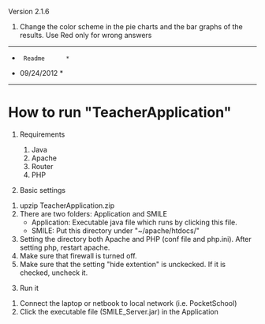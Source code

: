 Version 2.1.6
1. Change the color scheme in the pie charts and the bar graphs of the results. Use Red only for wrong answers

********************
*      Readme      *
* 09/24/2012       *
********************

# How to run "TeacherApplication"
1. Requirements
   1) Java
   2) Apache 
   3) Router 
   4) PHP 

2. Basic settings

  1) upzip TeacherApplication.zip
  2) There are two folders: Application and SMILE
     - Application: Executable java file which runs by clicking this file.
     - SMILE: Put this directory under "~/apache/htdocs/"
  3) Setting the directory both Apache and PHP (conf file and php.ini). 
     After setting php, restart apache.
  4) Make sure that firewall is turned off. 
  5) Make sure that the setting "hide extention" is unckecked. If it is checked, uncheck it.
  

3. Run it
  1) Connect the laptop or netbook to local network (i.e. PocketSchool)
  2) Click the executable file (SMILE_Server.jar) in the Application

